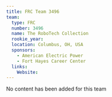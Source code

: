 ```yaml
---
title: FRC Team 3496
team:
  type: FRC
  number: 3496
  name: The RoboTech Collection
  rookie_year: 
  location: Columbus, OH, USA
  sponsors:
    - American Electric Power
    - Fort Hayes Career Center
  links:
    Website: 
---
```

No content has been added for this team
